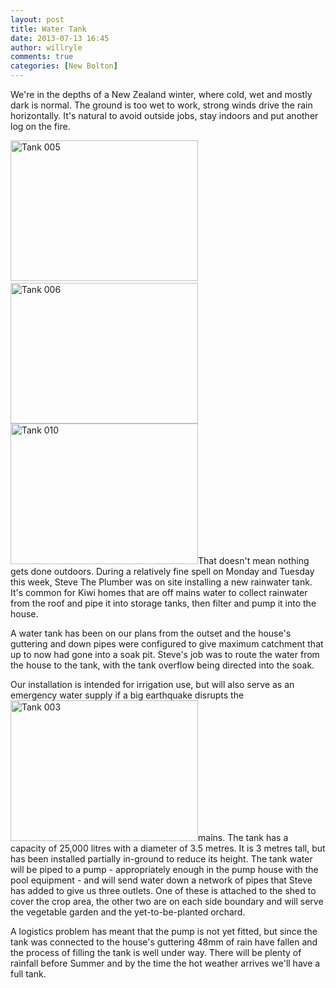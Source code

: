 ```yaml
---
layout: post
title: Water Tank
date: 2013-07-13 16:45
author: willryle
comments: true
categories: [New Bolton]
---
```

We're in the depths of a New Zealand winter, where cold, wet and mostly dark is normal. The ground is too wet to work, strong winds drive the rain horizontally. It's natural to avoid outside jobs, stay indoors and put another log on the fire.

<!--more-->

<a href="http://willryle.files.wordpress.com/2013/07/tank-005.jpg" target="_blank"><img class="alignleft size-medium wp-image-1670" alt="Tank 005" src="http://willryle.files.wordpress.com/2013/07/tank-005.jpg?w=300" width="300" height="225" /></a>  <a href="http://willryle.files.wordpress.com/2013/07/tank-006.jpg" target="_blank"><img class="alignleft size-medium wp-image-1671" alt="Tank 006" src="http://willryle.files.wordpress.com/2013/07/tank-006.jpg?w=300" width="300" height="225" /></a> <a href="http://willryle.files.wordpress.com/2013/07/tank-010.jpg" target="_blank"><img class="alignleft size-medium wp-image-1672" alt="Tank 010" src="http://willryle.files.wordpress.com/2013/07/tank-010.jpg?w=300" width="300" height="225" /></a>That doesn't mean nothing gets done outdoors. During a relatively fine spell on Monday and Tuesday this week, Steve The Plumber was on site installing a new rainwater tank. It's common for Kiwi homes that are off mains water to collect rainwater from the roof and pipe it into storage tanks, then filter and pump it into the house.

A water tank has been on our plans from the outset and the house's guttering and down pipes were configured to give maximum catchment that up to now had gone into a soak pit. Steve's job was to route the water from the house to the tank, with the tank overflow being directed into the soak.

Our installation is intended for irrigation use, but will also serve as an emergency water supply if a big earthquake disrupts the <a href="http://willryle.files.wordpress.com/2013/07/tank-003.jpg" target="_blank"><img class="alignleft size-medium wp-image-1669" alt="Tank 003" src="http://willryle.files.wordpress.com/2013/07/tank-003.jpg?w=300" width="300" height="225" /></a>mains. The tank has a capacity of 25,000 litres with a diameter of 3.5 metres. It is 3 metres tall, but has been installed partially in-ground to reduce its height. The tank water will be piped to a pump - appropriately enough in the pump house with the pool equipment - and will send water down a network of pipes that Steve has added to give us three outlets. One of these is attached to the shed to cover the crop area, the other two are on each side boundary and will serve the vegetable garden and the yet-to-be-planted orchard.

A logistics problem has meant that the pump is not yet fitted, but since the tank was connected to the house's guttering 48mm of rain have fallen and the process of filling the tank is well under way. There will be plenty of rainfall before Summer and by the time the hot weather arrives we'll have a full tank.
